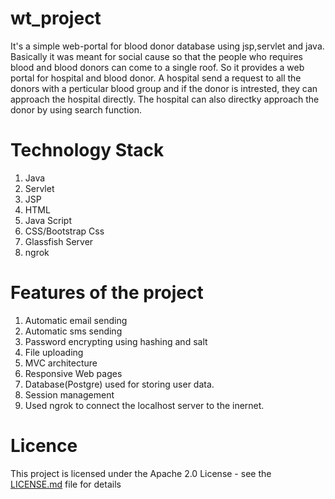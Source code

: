 # wt_project
It's a simple web-portal for blood donor database using jsp,servlet and java.
Basically it was meant for social cause so that the people who requires blood and blood donors can come to a single roof.
So it provides a web portal for hospital and blood donor. A hospital send a request to all the donors with a perticular blood group and 
if the donor is intrested, they can approach the hospital directly. The hospital can also directky approach the donor by using search function. 

# Technology Stack
1) Java<br/>
2) Servlet<br/>
3) JSP<br/>
4) HTML<br/>
5) Java Script<br/>
6) CSS/Bootstrap Css<br/>
7) Glassfish Server<br/>
8) ngrok<br/>

# Features of the project

1) Automatic email sending<br/>
2) Automatic sms sending<br/>
3) Password encrypting using hashing and salt<br/>
5) File uploading<br/>
6) MVC architecture<br/>
7) Responsive Web pages<br/>
8) Database(Postgre) used for storing user data.<br/>
9) Session management<br/>
10) Used ngrok to connect the localhost server to the inernet.<br/>

# Licence

This project is licensed under the Apache 2.0 License - see the [LICENSE.md](LICENSE.md) file for details
